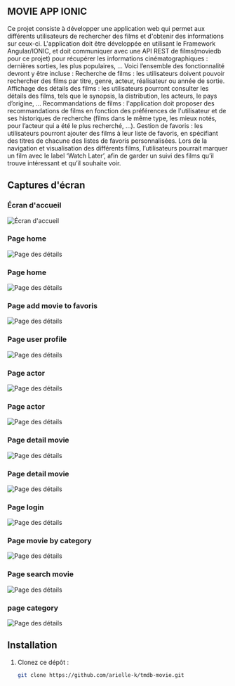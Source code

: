 
## MOVIE APP IONIC
Ce projet consiste à développer une application web qui permet aux différents utilisateurs de rechercher des films et d'obtenir des informations sur ceux-ci. L'application doit être développée en utilisant le Framework Angular/IONIC, et doit communiquer avec une API REST de films(moviedb pour ce projet) pour récupérer les informations cinématographiques : dernières sorties, les plus populaires, …
Voici l’ensemble des fonctionnalité devront y être incluse :
Recherche de films : les utilisateurs doivent pouvoir rechercher des films par titre, genre, acteur, réalisateur ou année de sortie.
Affichage des détails des films : les utilisateurs pourront consulter les détails des films, tels que le synopsis, la distribution, les acteurs, le pays d’origine, …
Recommandations de films : l'application doit proposer des recommandations de films en fonction des préférences de l'utilisateur et de ses historiques de recherche (films dans le même type, les mieux notés, pour l’acteur qui a été le plus recherché, …).
Gestion de favoris : les utilisateurs pourront ajouter des films à leur liste de favoris, en spécifiant des titres de chacune des listes de favoris personnalisées.
Lors de la navigation et visualisation des différents films, l’utilisateurs pourrait marquer un film avec le label ‘Watch Later’, afin de garder un suivi des films qu’il trouve intéressant et qu’il souhaite voir.

## Captures d'écran

### Écran d'accueil
![Écran d'accueil](src/assets/screenshots/screen_home_page.png)

### Page home
![Page des détails](src/assets/screenshots/screen%20home%20page%202.png)

### Page home
![Page des détails](src/assets/screenshots/screen%20home%20page%203.png)
### Page add movie to favoris
![Page des détails](src/assets/screenshots/feature%20add%20movie%20to%20favoris.png)
### Page user profile
![Page des détails](src/assets/screenshots/profile%20user.png)
### Page actor
![Page des détails](src/assets/screenshots/screen%20actors%20page.png)
### Page actor
![Page des détails](src/assets/screenshots/screen%20actor%20page%202.png)
### Page detail movie
![Page des détails](src/assets/screenshots/screen%20detail%20movies.png)
### Page detail movie
![Page des détails](src/assets/screenshots/screen%20detail%20movie%202.png)
### Page login
![Page des détails](src/assets/screenshots/screen%20login%20.png)
### Page movie by category
![Page des détails](src/assets/screenshots/screen%20movie%20by%20category.png)
### Page search movie
![Page des détails](src/assets/screenshots/screen%20search%20film.png)
### page category
![Page des détails](src/assets/screenshots/screen%20category.png)

## Installation

1. Clonez ce dépôt :
   ```bash
   git clone https://github.com/arielle-k/tmdb-movie.git




